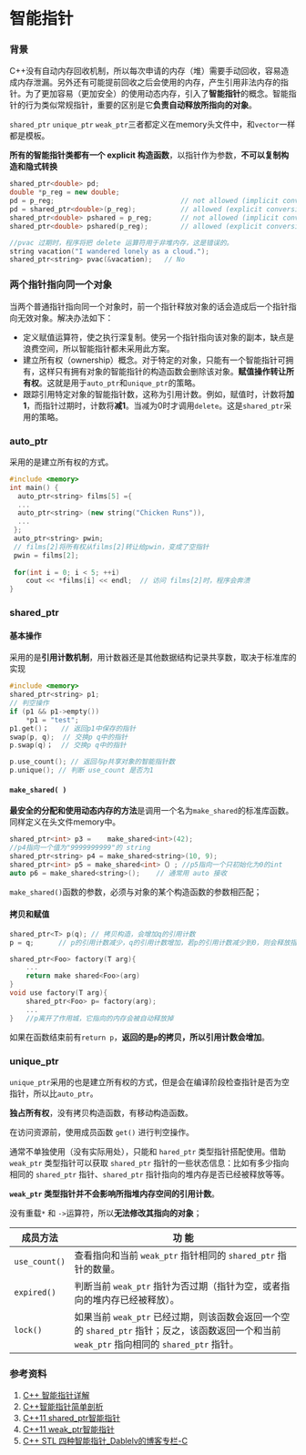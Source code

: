 # 智能指针

### 背景

C++没有自动内存回收机制，所以每次申请的内存（堆）需要手动回收，容易造成内存泄漏。另外还有可能提前回收之后会使用的内存，产生引用非法内存的指针。为了更加容易（更加安全）的使用动态内存，引入了**智能指针**的概念。智能指针的行为类似常规指针，重要的区别是它**负责自动释放所指向的对象**。

`shared_ptr` `unique_ptr` `weak_ptr`三者都定义在memory头文件中，和`vector`一样都是模板。

**所有的智能指针类都有一个 explicit 构造函数**，以指针作为参数，**不可以复制构造和隐式转换**

```c++
shared_ptr<double> pd; 
double *p_reg = new double;
pd = p_reg;                               // not allowed (implicit conversion)
pd = shared_ptr<double>(p_reg);           // allowed (explicit conversion)
shared_ptr<double> pshared = p_reg;       // not allowed (implicit conversion)
shared_ptr<double> pshared(p_reg);        // allowed (explicit conversion)

//pvac 过期时，程序将把 delete 运算符用于非堆内存，这是错误的。
string vacation("I wandered lonely as a cloud.");
shared_ptr<string> pvac(&vacation);   // No
```

### 两个指针指向同一个对象

当两个普通指针指向同一个对象时，前一个指针释放对象的话会造成后一个指针指向无效对象。解决办法如下：

- 定义赋值运算符，使之执行深复制。使另一个指针指向该对象的副本，缺点是浪费空间，所以智能指针都未采用此方案。
- 建立所有权（ownership）概念。对于特定的对象，只能有一个智能指针可拥有，这样只有拥有对象的智能指针的构造函数会删除该对象。**赋值操作转让所有权**。这就是用于`auto_ptr`和`unique_ptr`的策略。
- 跟踪引用特定对象的智能指针数，这称为引用计数。例如，赋值时，计数将**加1**，而指针过期时，计数将**减1**。当减为0时才调用`delete`。这是`shared_ptr`采用的策略。

### auto_ptr

采用的是建立所有权的方式。

```C++
#include <memory>
int main() {
  auto_ptr<string> films[5] ={
  ...
  auto_ptr<string> (new string("Chicken Runs")),
  ...
 };
 auto_ptr<string> pwin;
 // films[2]将所有权从films[2]转让给pwin，变成了空指针
 pwin = films[2]; 
    
 for(int i = 0; i < 5; ++i)
  	cout << *films[i] << endl; 	// 访问 films[2]时，程序会奔溃
}
```



### shared_ptr

#### 基本操作

采用的是**引用计数机制**，用计数器还是其他数据结构记录共享数，取决于标准库的实现

```c++
#include <memory>
shared_ptr<string> p1;
// 判空操作
if (p1 && p1->empty())
    *p1 = "test";
p1.get()；	// 返回p1中保存的指针
swap(p, q);	 // 交换p q中的指针
p.swap(q)；	// 交换p q中的指针

p.use_count(); // 返回与p共享对象的智能指针数
p.unique(); // 判断 use_count 是否为1
```

#### `make_shared( )`

**最安全的分配和使用动态内存的方法**是调用一个名为`make_shared`的标准库函数。同样定义在头文件memory中。

```c++
shared_ptr<int> p3 =	make_shared<int>(42);
//p4指向一个值为"9999999999"的 string
shared_ptr<string> p4 = make_shared<string>(10, 9);
shared_ptr<int> p5 = make_shared<int>（）; //p5指向一个只初始化为0的int
auto p6 = make_shared<string>();	// 通常用 auto 接收
```

`make_shared()`函数的参数，必须与对象的某个构造函数的参数相匹配；

#### 拷贝和赋值

```c++
shared_ptr<T> p(q);	// 拷贝构造，会增加q的引用计数
p = q; 		// p的引用计数减少，q的引用计数增加，若p的引用计数减少到0，则会释放指向的对象；

shared_ptr<Foo> factory(T arg){
    ...
	return make shared<Foo>(arg)
}
void use factory(T arg){
	shared_ptr<Foo> p= factory(arg);
	...
}	//p离开了作用城，它指向的内存会被自动释放掉
```

如果在函数结束前有`return p`，**返回的是`p`的拷贝，所以引用计数会增加**。



### unique_ptr

`unique_ptr`采用的也是建立所有权的方式，但是会在编译阶段检查指针是否为空指针，所以比`auto_ptr`。

**独占所有权**，没有拷贝构造函数，有移动构造函数。

在访问资源前，使用成员函数 `get()` 进行判空操作。

通常不单独使用（没有实际用处），只能和 `hared_ptr` 类型指针搭配使用。借助 `weak_ptr` 类型指针可以获取 `shared_ptr` 指针的一些状态信息：比如有多少指向相同的 `shared_ptr` 指针、`shared_ptr` 指针指向的堆内存是否已经被释放等等。

**`weak_ptr` 类型指针并不会影响所指堆内存空间的引用计数**。

没有重载`*` 和 `->`运算符，所以**无法修改其指向的对象**；

| 成员方法      | 功 能                                                        |
| ------------- | ------------------------------------------------------------ |
| `use_count()` | 查看指向和当前 `weak_ptr` 指针相同的 `shared_ptr` 指针的数量。 |
| `expired()`   | 判断当前 `weak_ptr` 指针为否过期（指针为空，或者指向的堆内存已经被释放）。 |
| `lock()`      | 如果当前 `weak_ptr` 已经过期，则该函数会返回一个空的 `shared_ptr` 指针；反之，该函数返回一个和当前 `weak_ptr` 指向相同的 `shared_ptr` 指针。 |

### 参考资料

1. [C++ 智能指针详解](https://www.cnblogs.com/greatverve/p/smart-ptr.html)
2. [C++智能指针简单剖析](https://www.cnblogs.com/lanxuezaipiao/p/4132096.html)
3. [C++11 shared_ptr智能指针](http://c.biancheng.net/view/7898.html)
4. [C++11 weak_ptr智能指针](http://c.biancheng.net/view/7918.html)
5. [C++ STL 四种智能指针_Dablelv的博客专栏-C](https://blog.csdn.net/K346K346/article/details/81478223)

